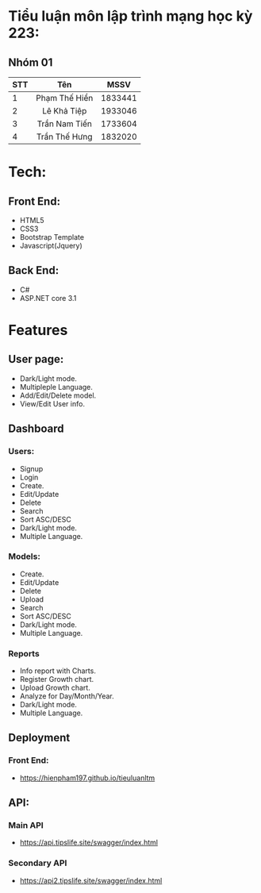# Tiểu luận môn lập trình mạng học kỳ 223:
## Nhóm 01
| STT |        Tên         |   MSSV    |
| :-- | :----------------: | :-------: |
|  1  |   Phạm Thế Hiển    | 1833441   |
|  2  |     Lê Khả Tiệp    | 1933046   |
|  3  |   Trần Nam Tiến    | 1733604   |
|  4  |   Trần Thế Hưng    | 1832020   |
# Tech:
## Front End:
- HTML5
- CSS3
- Bootstrap Template
- Javascript(Jquery)
## Back End:
- C#
- ASP.NET core 3.1
# Features
## User page:
- Dark/Light mode.
- Multipleple Language.
- Add/Edit/Delete model.
- View/Edit User info.
## Dashboard
### Users:
- Signup
- Login
- Create.
- Edit/Update
- Delete
- Search
- Sort ASC/DESC
- Dark/Light mode.
- Multiple Language.
### Models:
- Create.
- Edit/Update
- Delete
- Upload
- Search
- Sort ASC/DESC
- Dark/Light mode.
- Multiple Language.
### Reports
- Info report with Charts.
- Register Growth chart.
- Upload Growth chart.
- Analyze for Day/Month/Year.
- Dark/Light mode.
- Multiple Language.
## Deployment
### Front End:
- https://hienpham197.github.io/tieuluanltm
## API:
### Main API
- https://api.tipslife.site/swagger/index.html
### Secondary API
- https://api2.tipslife.site/swagger/index.html

